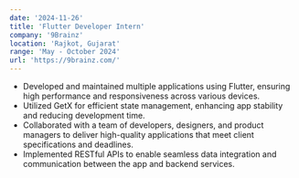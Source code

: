```yaml
---
date: '2024-11-26'
title: 'Flutter Developer Intern'
company: '9Brainz'
location: 'Rajkot, Gujarat'
range: 'May - October 2024'
url: 'https://9brainz.com/'
---
```


- Developed and maintained multiple applications using Flutter, ensuring high performance and responsiveness across various devices.
- Utilized GetX for efficient state management, enhancing app stability and reducing development time.
- Collaborated with a team of developers, designers, and product managers to deliver high-quality applications that meet client specifications and deadlines.
- Implemented RESTful APIs to enable seamless data integration and communication between the app and backend services.
